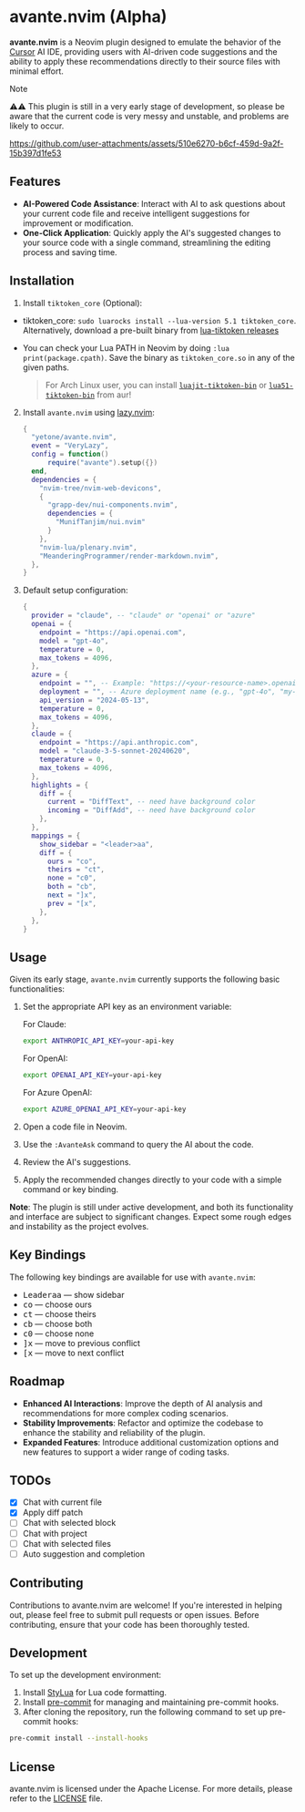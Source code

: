 # avante.nvim (Alpha)

**avante.nvim** is a Neovim plugin designed to emulate the behavior of the [Cursor](https://www.cursor.com) AI IDE, providing users with AI-driven code suggestions and the ability to apply these recommendations directly to their source files with minimal effort.

> [!NOTE]
> ⚠️⚠️ This plugin is still in a very early stage of development, so please be aware that the current code is very messy and unstable, and problems are likely to occur.

https://github.com/user-attachments/assets/510e6270-b6cf-459d-9a2f-15b397d1fe53

## Features

- **AI-Powered Code Assistance**: Interact with AI to ask questions about your current code file and receive intelligent suggestions for improvement or modification.
- **One-Click Application**: Quickly apply the AI's suggested changes to your source code with a single command, streamlining the editing process and saving time.

## Installation

1. Install `tiktoken_core` (Optional):

  - tiktoken_core: `sudo luarocks install --lua-version 5.1 tiktoken_core`. Alternatively, download a pre-built binary from [lua-tiktoken releases](https://github.com/gptlang/lua-tiktoken/releases)
  - You can check your Lua PATH in Neovim by doing `:lua print(package.cpath)`. Save the binary as `tiktoken_core.so` in any of the given paths.

    > For Arch Linux user, you can install [`luajit-tiktoken-bin`](https://aur.archlinux.org/packages/luajit-tiktoken-bin) or [`lua51-tiktoken-bin`](https://aur.archlinux.org/packages/lua51-tiktoken-bin) from aur!

2. Install `avante.nvim` using [lazy.nvim](https://github.com/folke/lazy.nvim):

    ```lua
    {
      "yetone/avante.nvim",
      event = "VeryLazy",
      config = function()
          require("avante").setup({})
      end,
      dependencies = {
        "nvim-tree/nvim-web-devicons",
        {
          "grapp-dev/nui-components.nvim",
          dependencies = {
            "MunifTanjim/nui.nvim"
          }
        },
        "nvim-lua/plenary.nvim",
        "MeanderingProgrammer/render-markdown.nvim",
      },
    }
    ```

3. Default setup configuration:

    ```lua
    {
      provider = "claude", -- "claude" or "openai" or "azure"
      openai = {
        endpoint = "https://api.openai.com",
        model = "gpt-4o",
        temperature = 0,
        max_tokens = 4096,
      },
      azure = {
        endpoint = "", -- Example: "https://<your-resource-name>.openai.azure.com"
        deployment = "", -- Azure deployment name (e.g., "gpt-4o", "my-gpt-4o-deployment")
        api_version = "2024-05-13",
        temperature = 0,
        max_tokens = 4096,
      },
      claude = {
        endpoint = "https://api.anthropic.com",
        model = "claude-3-5-sonnet-20240620",
        temperature = 0,
        max_tokens = 4096,
      },
      highlights = {
        diff = {
          current = "DiffText", -- need have background color
          incoming = "DiffAdd", -- need have background color
        },
      },
      mappings = {
        show_sidebar = "<leader>aa",
        diff = {
          ours = "co",
          theirs = "ct",
          none = "c0",
          both = "cb",
          next = "]x",
          prev = "[x",
        },
      },
    }
    ```

## Usage

Given its early stage, `avante.nvim` currently supports the following basic functionalities:

1. Set the appropriate API key as an environment variable:

   For Claude:

   ```sh
   export ANTHROPIC_API_KEY=your-api-key
   ```

   For OpenAI:

   ```sh
   export OPENAI_API_KEY=your-api-key
   ```

   For Azure OpenAI:

   ```sh
   export AZURE_OPENAI_API_KEY=your-api-key
   ```

2. Open a code file in Neovim.
3. Use the `:AvanteAsk` command to query the AI about the code.
4. Review the AI's suggestions.
5. Apply the recommended changes directly to your code with a simple command or key binding.

**Note**: The plugin is still under active development, and both its functionality and interface are subject to significant changes. Expect some rough edges and instability as the project evolves.

## Key Bindings

The following key bindings are available for use with `avante.nvim`:

- <kbd>Leader</kbd><kbd>a</kbd><kbd>a</kbd> — show sidebar
- <kbd>c</kbd><kbd>o</kbd> — choose ours
- <kbd>c</kbd><kbd>t</kbd> — choose theirs
- <kbd>c</kbd><kbd>b</kbd> — choose both
- <kbd>c</kbd><kbd>0</kbd> — choose none
- <kbd>]</kbd><kbd>x</kbd> — move to previous conflict
- <kbd>[</kbd><kbd>x</kbd> — move to next conflict

## Roadmap

- **Enhanced AI Interactions**: Improve the depth of AI analysis and recommendations for more complex coding scenarios.
- **Stability Improvements**: Refactor and optimize the codebase to enhance the stability and reliability of the plugin.
- **Expanded Features**: Introduce additional customization options and new features to support a wider range of coding tasks.

## TODOs

- [x] Chat with current file
- [x] Apply diff patch
- [ ] Chat with selected block
- [ ] Chat with project
- [ ] Chat with selected files
- [ ] Auto suggestion and completion

## Contributing

Contributions to avante.nvim are welcome! If you're interested in helping out, please feel free to submit pull requests or open issues. Before contributing, ensure that your code has been thoroughly tested.

## Development

To set up the development environment:

1. Install [StyLua](https://github.com/JohnnyMorganz/StyLua) for Lua code formatting.
2. Install [pre-commit](https://pre-commit.com) for managing and maintaining pre-commit hooks.
3. After cloning the repository, run the following command to set up pre-commit hooks:

```sh
pre-commit install --install-hooks
```

## License

avante.nvim is licensed under the Apache License. For more details, please refer to the [LICENSE](./LICENSE) file.
